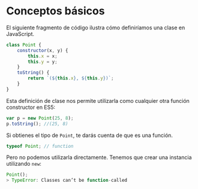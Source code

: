 # Conceptos básicos

El siguiente fragmento de código ilustra cómo definiríamos una clase en JavaScript.

```javascript
class Point {
    constructor(x, y) {
        this.x = x;
        this.y = y;
    }
    toString() {
        return `(${this.x}, ${this.y})`;
    }
}
```

Esta definición de clase nos permite utilizarla como cualquier otra función constructor en ES5:

```javascript
var p = new Point(25, 8);
p.toString(); //(25, 8)
````

Si obtienes el tipo de `Point`, te darás cuenta de que es una función.

```javascript
typeof Point; // function
```

Pero no podemos utilizarla directamente. Tenemos que crear una instancia utilizando `new`: 

```javascript
Point();
> TypeError: Classes can’t be function-called
```